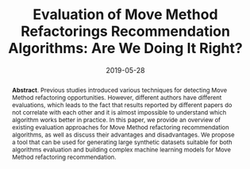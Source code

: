 ---
title: "Evaluation of Move Method Refactorings Recommendation Algorithms: Are We Doing It Right?"
authors: '<i>Evgenii Novozhilov, Ivan Veselov, Mikhail Pravilov, and Timofey Bryksin</i>'
collection: publications
permalink: /publications/2019-05-28-move-method-evolution
date: 2019-05-28
venue: "the proceedings of <b>IWoR'19</b>"
paperurl: 'https://doi.org/10.1109/IWoR.2019.00012'
tool: 'https://github.com/JetBrains-Research/MoveMethodGenerator'
data: 'https://github.com/ml-in-programming/MoveMethodDataset'
pdf: 'https://www.researchgate.net/profile/Timofey-Bryksin-2/publication/335945222_Evaluation_of_Move_Method_Refactorings_Recommendation_Algorithms_Are_We_Doing_It_Right/links/5dee9cbc4585159aa470f15c/Evaluation-of-Move-Method-Refactorings-Recommendation-Algorithms-Are-We-Doing-It-Right.pdf'
counter_id: 'C11'
level: 'Workshop'
abstract: "<p><b>Abstract</b>. Previous studies introduced various techniques for detecting Move Method refactoring opportunities. However, different authors have different evaluations, which leads to the fact that results reported by different papers do not correlate with each other and it is almost impossible to understand which algorithm works better in practice. In this paper, we provide an overview of existing evaluation approaches for Move Method refactoring recommendation algorithms, as well as discuss their advantages and disadvantages. We propose a tool that can be used for generating large synthetic datasets suitable for both algorithms evaluation and building complex machine learning models for Move Method refactoring recommendation.</p>"
---